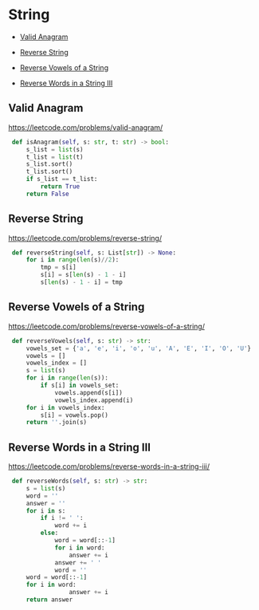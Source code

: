 
# String


+ [Valid Anagram](#problems/valid-anagram)

+ [Reverse String](#problems/reverse-string)

+ [Reverse Vowels of a String](#problems/reverse-vowels-of-a-string)

+ [Reverse Words in a String III](#problems/reverse-words-in-a-string-iii)

## Valid Anagram

https://leetcode.com/problems/valid-anagram/

```python
 def isAnagram(self, s: str, t: str) -> bool:
     s_list = list(s)
     t_list = list(t)
     s_list.sort()
     t_list.sort()
     if s_list == t_list:
         return True
     return False

```


## Reverse String

https://leetcode.com/problems/reverse-string/

```python
 def reverseString(self, s: List[str]) -> None:
     for i in range(len(s)//2):
         tmp = s[i]
         s[i] = s[len(s) - 1 - i]
         s[len(s) - 1 - i] = tmp

```



## Reverse Vowels of a String

https://leetcode.com/problems/reverse-vowels-of-a-string/

```python
 def reverseVowels(self, s: str) -> str:
     vowels_set = {'a', 'e', 'i', 'o', 'u', 'A', 'E', 'I', 'O', 'U'}
     vowels = []
     vowels_index = []
     s = list(s)
     for i in range(len(s)):
         if s[i] in vowels_set:
             vowels.append(s[i])
             vowels_index.append(i)
     for i in vowels_index:
         s[i] = vowels.pop()
     return ''.join(s)

```


## Reverse Words in a String III

https://leetcode.com/problems/reverse-words-in-a-string-iii/

```python
 def reverseWords(self, s: str) -> str:
     s = list(s)
     word = ''
     answer = ''
     for i in s:
         if i != ' ':
             word += i
         else:
             word = word[::-1]
             for i in word:
                 answer += i
             answer += ' '
             word = ''
     word = word[::-1]
     for i in word:
                 answer += i
     return answer
```

##